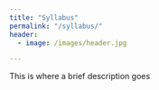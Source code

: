 ```yaml
---
title: "Syllabus"
permalink: "/syllabus/"
header:
  - image: /images/header.jpg

---
```


This is where a brief description goes
